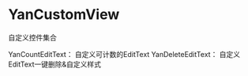 # YanCustomView
自定义控件集合

YanCountEditText： 自定义可计数的EditText
YanDeleteEditText： 自定义EditText一键删除&自定义样式
